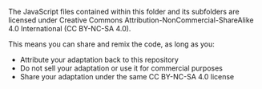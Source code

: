 The JavaScript files contained within this folder and its subfolders are licensed under Creative Commons Attribution-NonCommercial-ShareAlike 4.0 International (CC BY-NC-SA 4.0).

This means you can share and remix the code, as long as you:

- Attribute your adaptation back to this repository
- Do not sell your adaptation or use it for commercial purposes
- Share your adaptation under the same CC BY-NC-SA 4.0 license